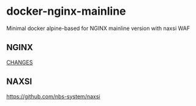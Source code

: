 # docker-nginx-mainline
Minimal docker alpine-based for NGINX mainline version with naxsi WAF

## NGINX

[CHANGES](https://nginx.org/en/CHANGES)

## NAXSI

https://github.com/nbs-system/naxsi
